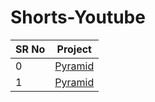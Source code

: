 # Shorts-Youtube

SR No   | Project 
--- | --- 
0 | [Pyramid](https://github.com/OWNER2PLUSAI/Shorts-Youtube/blob/main/K%20%2300%20Tricks.ipynb)
1 | [Pyramid](https://github.com/OWNER2PLUSAI/Shorts-Youtube/blob/main/K%20%2301%20pyramid.ipynb)
